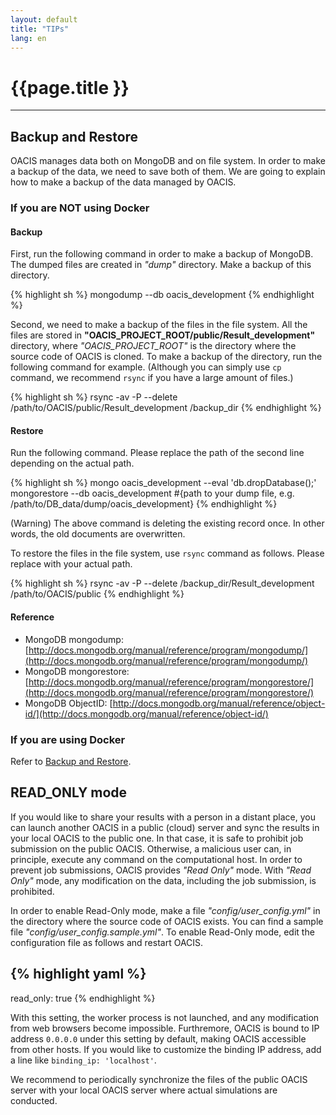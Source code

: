 ```yaml
---
layout: default
title: "TIPs"
lang: en
---
```


# {{page.title }}

---

## Backup and Restore

OACIS manages data both on MongoDB and on file system. In order to make a backup of the data, we need to save both of them.
We are going to explain how to make a backup of the data managed by OACIS.

### If you are NOT using Docker

#### Backup

First, run the following command in order to make a backup of MongoDB. The dumped files are created in *"dump"* directory. Make a backup of this directory.

{% highlight sh %}
mongodump --db oacis_development
{% endhighlight %}

Second, we need to make a backup of the files in the file system. All the files are stored in **"OACIS_PROJECT_ROOT/public/Result_development"** directory, where *"OACIS_PROJECT_ROOT"* is the directory where the source code of OACIS is cloned.
To make a backup of the directory, run the following command for example.
(Although you can simply use `cp` command, we recommend `rsync` if you have a large amount of files.)

{% highlight sh %}
rsync -av -P --delete /path/to/OACIS/public/Result_development /backup_dir
{% endhighlight %}

#### Restore

Run the following command. Please replace the path of the second line depending on the actual path.

{% highlight sh %}
mongo  oacis_development --eval 'db.dropDatabase();'
mongorestore --db oacis_development #{path to your dump file, e.g. /path/to/DB_data/dump/oacis_development}
{% endhighlight %}

(Warning) The above command is deleting the existing record once. In other words, the old documents are overwritten.

To restore the files in the file system, use `rsync` command as follows. Please replace with your actual path.

{% highlight sh %}
rsync -av -P --delete /backup_dir/Result_development /path/to/OACIS/public
{% endhighlight %}

#### Reference

* MongoDB mongodump: [http://docs.mongodb.org/manual/reference/program/mongodump/](http://docs.mongodb.org/manual/reference/program/mongodump/)
* MongoDB mongorestore: [http://docs.mongodb.org/manual/reference/program/mongorestore/](http://docs.mongodb.org/manual/reference/program/mongorestore/)
* MongoDB ObjectID: [http://docs.mongodb.org/manual/reference/object-id/](http://docs.mongodb.org/manual/reference/object-id/)

### If you are using Docker

Refer to [Backup and Restore](https://github.com/crest-cassia/oacis_docker/blob/master/README.md#backup-and-restore).

## READ_ONLY mode


If you would like to share your results with a person in a distant place, you can launch another OACIS in a public (cloud) server and sync the results in your local OACIS to the public one.
In that case, it is safe to prohibit job submission on the public OACIS. Otherwise, a malicious user can, in principle, execute any command on the computational host.
In order to prevent job submissions, OACIS provides *"Read Only"* mode. With *"Read Only"* mode, any modification on the data, including the job submission, is prohibited.

In order to enable Read-Only mode, make a file *"config/user_config.yml"* in the directory where the source code of OACIS exists.
You can find a sample file *"config/user_config.sample.yml"*.
To enable Read-Only mode, edit the configuration file as follows and restart OACIS.

{% highlight yaml %}
---
read_only: true
{% endhighlight %}

With this setting, the worker process is not launched, and any modification from web browsers become impossible.
Furthremore, OACIS is bound to IP address `0.0.0.0` under this setting by default, making OACIS accessible from other hosts.
If you would like to customize the binding IP address, add a line like `binding_ip: 'localhost'`.

We recommend to periodically synchronize the files of the public OACIS server with your local OACIS server where actual simulations are conducted.

